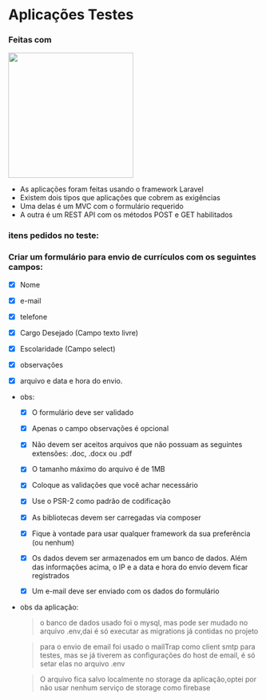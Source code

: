 # Aplicações Testes
 


### Feitas com 

<img src="https://surround-bg.com/wp-content/uploads/2018/10/laravel-logo.png"  width="250" height="250"/>

 * As aplicações foram feitas usando o framework Laravel
 * Existem dois tipos que aplicações que cobrem as exigências
 * Uma delas é um MVC com o formulário requerido
 * A outra é um REST API com os métodos POST e GET habilitados


 ### itens pedidos no teste:

 


### Criar um formulário para envio de currículos com os seguintes campos:
- [x] Nome 
- [x] e-mail 
- [x] telefone 
- [x] Cargo Desejado (Campo texto livre) 
- [x] Escolaridade (Campo select) 
- [x] observações
- [x] arquivo e data e hora do envio.


* obs:
    - [x] O formulário deve ser validado
    - [x] Apenas o campo observações é opcional
    - [x] Não devem ser aceitos arquivos que não possuam as seguintes extensões: .doc, .docx ou .pdf
    - [x] O tamanho máximo do arquivo é de 1MB
    - [x] Coloque as validações que você achar necessário
    - [x] Use o PSR-2 como padrão de codificação
    - [x] As bibliotecas devem ser carregadas via composer
    - [x] Fique à vontade para usar qualquer framework da sua preferência (ou nenhum)
    - [x] Os dados devem ser armazenados em um banco de dados. Além das informações acima, o IP e a data e hora do envio devem ficar registrados
    - [x] Um e-mail deve ser enviado com os dados do formulário


* obs da aplicação:

    > o banco de dados usado foi o mysql, mas pode ser mudado no arquivo .env,dai é só executar as migrations já contidas no projeto

    > para o envio de email  foi usado o  mailTrap como client smtp para testes, mas se já tiverem as configurações do host de email, é só setar elas no arquivo .env

    > O arquivo fica salvo localmente no storage da aplicação,optei por não usar nenhum serviço de storage como firebase


